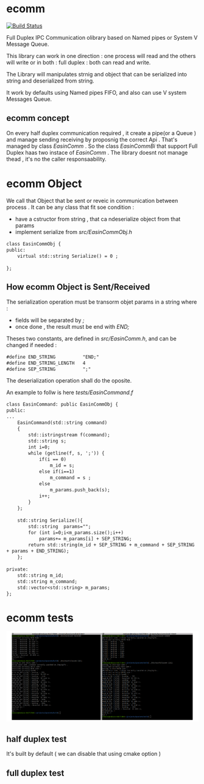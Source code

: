 # ecomm

[![Build Status](https://travis-ci.org/medazzo/ecomm.svg?branch=master)](https://travis-ci.org/medazzo/ecomm)

Full Duplex IPC Communication olibrary based on Named pipes or System V Message Queue.

This library can work in one direction : one process will read and the others will write or in both : full duplex : both can read and write.

The Library will manipulates strnig and object that can be serialized into string and deserialized from string.

It work by defaults using Named pipes FIFO, and also can use V system  Messages Queue.

## ecomm concept

On every half duplex communication required , it create a pipe(or a Queue ) and manage sending receiving  by proposnig the correct Api .
That's managed by class *EasinComm* .
So the class *EasinCommBi* that support Full Duplex haas two instace of  *EasinComm* .
The library doesnt not manage thead , it's no the caller responsaability.


# ecomm Object 

We call that Object that be sent or reveic in communication between process .
It can be any class that fit soe condition :
* have a cstructor from string , that ca ndeserialize object from that params
* implement serialize from *src/EasinCommObj.h*
```
class EasinCommObj {
public:
    virtual std::string Serialize() = 0 ;
    
};
```

## How ecomm Object  is Sent/Received

The serialization operation must be transorm objet params in a string where :
- fields will be separated by *;*
- once done , the result must be end with *END;*

Theses two constants, are defined in *src/EasinComm.h*, and can be changed if needed :
```
#define END_STRING          "END;"
#define END_STRING_LENGTH   4
#define SEP_STRING          ";"
```

The deserialization operation shall do the oposite.

An example to follw is here  *tests/EasinCommand.f*
```
class EasinCommand: public EasinCommObj {
public:
...
    EasinCommand(std::string command)
    {
        std::istringstream f(command);
        std::string s;  
        int i=0;
        while (getline(f, s, ';')) {
            if(i == 0)
                m_id = s;
            else if(i==1)
                m_command = s ;
            else
                m_params.push_back(s);
            i++;
        }
    };

    std::string Serialize(){
        std::string  params="";
        for (int i=0;i<m_params.size();i++)
            params+= m_params[i] + SEP_STRING;
        return std::string(m_id + SEP_STRING + m_command + SEP_STRING + params + END_STRING);
    };

private:
    std::string m_id;
    std::string m_command;
    std::vector<std::string> m_params;
};

```

# ecomm tests

![ecomm Tests](picts/ecomm.png?raw=true "half and full duplex tests with small amount of messages")

## half duplex test
It's built by default ( we can disable that using cmake option )




## full duplex test



